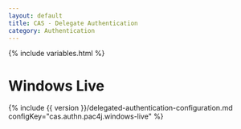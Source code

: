 ```yaml
---
layout: default
title: CAS - Delegate Authentication
category: Authentication
---
```


{% include variables.html %}

# Windows Live

{% include {{ version }}/delegated-authentication-configuration.md configKey="cas.authn.pac4j.windows-live" %}
